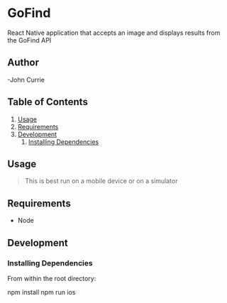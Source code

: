 # GoFind

React Native application that accepts an image and displays results from the GoFind API

## Author
  -John Currie

## Table of Contents

1. [Usage](#Usage)
1. [Requirements](#requirements)
1. [Development](#development)
    1. [Installing Dependencies](#installing-dependencies)

## Usage

> This is best run on a mobile device or on a simulator

## Requirements

- Node

## Development

### Installing Dependencies

From within the root directory:

npm install
npm run ios
